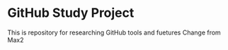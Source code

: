 # GitHub Study Project
This is repository for researching GitHub tools and fuetures
Change from Max2